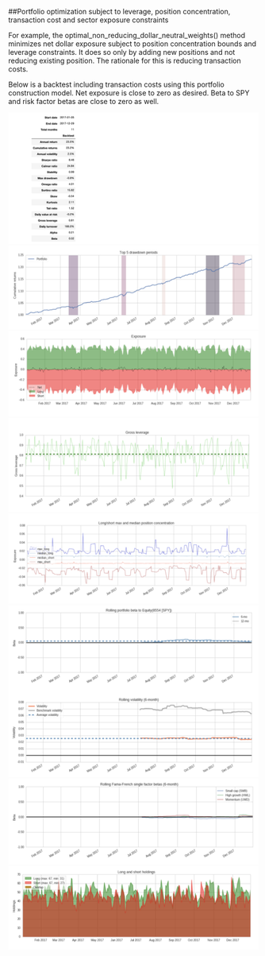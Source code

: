 ##Portfolio optimization subject to leverage, position concentration, transaction cost and sector exposure constraints

For example, the optimal_non_reducing_dollar_neutral_weights() method minimizes net dollar exposure subject to position concentration bounds and leverage constraints. It does so only by adding new positions and not reducing existing position. The rationale for this is reducing transaction costs.

Below is a backtest including transaction costs using this portfolio construction model. Net exposure is close to zero as desired. Beta to SPY and risk factor betas are close to zero as well.

![SumStat](img/summary_stats.png)
![DD](img/dd.png)
![Exposure](img/exposure.png)
![GrossLEV](img/gross_lev.png)
![PosConcentration](img/pos_concentration.png)
![RollingBetaSPY](img/rolling_beta.png)
![RollingBetaFF](img/rollingFFbetas.png)
![NumberHoldings](img/numberLSholdings.png)






